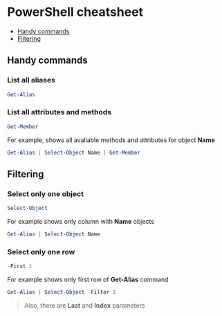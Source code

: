 # PowerShell cheatsheet
 
 * [Handy commands](#handy-commands)
 * [Filtering](#filtering)

## Handy commands  

### List all aliases
```powershell
Get-Alias
```

### List all attributes and methods
```powershell
Get-Member
```

For example, shows all avaliable methods and attributes for object **Name**
```powershell
Get-Alias | Select-Object Name | Get-Member
```

## Filtering

### Select only one object

```powershell
Select-Object
```

For example shows only column with **Name** objects

```powershell
Get-Alias | Select-Object Name
```

### Select only one row

```powershell
-First 1
```

For example shows only first row of **Get-Alias** command

```powershell
Get-Alias | Select-Object -Filter 1
```
> Also, there are **Last** and **Index** parameters 

